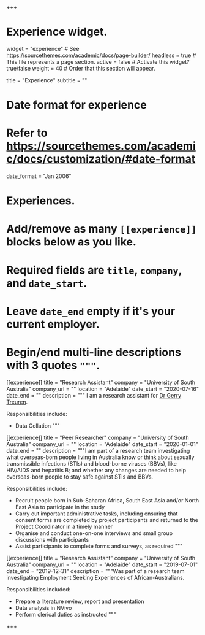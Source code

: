 +++
# Experience widget.
widget = "experience"  # See https://sourcethemes.com/academic/docs/page-builder/
headless = true  # This file represents a page section.
active = false  # Activate this widget? true/false
weight = 40  # Order that this section will appear.

title = "Experience"
subtitle = ""

# Date format for experience
#   Refer to https://sourcethemes.com/academic/docs/customization/#date-format
date_format = "Jan 2006"

# Experiences.
#   Add/remove as many `[[experience]]` blocks below as you like.
#   Required fields are `title`, `company`, and `date_start`.
#   Leave `date_end` empty if it's your current employer.
#   Begin/end multi-line descriptions with 3 quotes `"""`.
[[experience]]
  title = "Research Assistant"
  company = "University of South Australia"
  company_url = ""
  location = "Adelaide"
  date_start = "2020-07-16"
  date_end = ""
  description = """ I am a research assistant for [Dr Gerry Treuren](https://people.unisa.edu.au/Gerry.Treuren).
  
  Responsibilities include:
  
  * Data Collation
  """

[[experience]]
  title = "Peer Researcher"
  company = "University of South Australia"
  company_url = ""
  location = "Adelaide"
  date_start = "2020-01-01"
  date_end = ""
  description = """I am part of a research team investigating what overseas-born people living in Australia know or think about sexually transmissible infections (STIs) and blood-borne viruses (BBVs), like HIV/AIDS and hepatitis B; and whether any changes are needed to help overseas-born people to stay safe against STIs and BBVs.
  
  Responsibilities include:
  
  * Recruit people born in Sub-Saharan Africa, South East Asia and/or North East Asia to
participate in the study
  * Carry out important administrative tasks, including ensuring that consent forms are completed
by project participants and returned to the Project Coordinator in a timely manner
  * Organise and conduct one-on-one interviews and small group discussions with participants
  * Assist participants to complete forms and surveys, as required
  """


[[experience]]
  title = "Research Assistant"
  company = "University of South Australia"
  company_url = ""
  location = "Adelaide"
  date_start = "2019-07-01"
  date_end = "2019-12-31"
  description = """Was part of a research team investigating Employment Seeking Experiences of African-Australians.
  
  Responsibilities included:
  
  * Prepare a literature review, report and presentation
  * Data analysis in NVivo
  * Perform clerical duties as instructed
  """

+++
